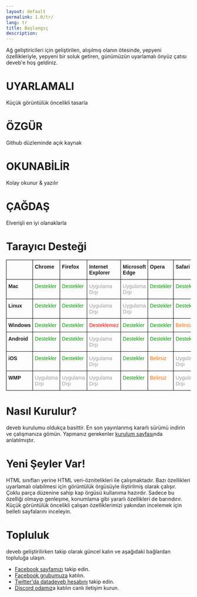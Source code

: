 ```yaml
---
layout: default
permalink: 1.0/tr/
lang: tr
title: Başlangıç
description: 
---
```


<p class="girlik">
  Ağ geliştiricileri için geliştirilen, alışılmış olanın ötesinde, yepyeni özellikleriyle,
  yepyeni bir soluk getiren, günümüzün uyarlamalı önyüz çatısı <span class="simget">deveb</span>'e hoş geldiniz.
</p>

<div data-gnl="ortada metin-ortada" data-byk="dengeli-aralık">
  <div data-kart>
    <p style="font-size:23px;">
    <i class="fa fa-mobile" aria-hidden="true" style="font-size:1em;"></i>
    <i class="fa fa-tablet" aria-hidden="true" style="font-size:1.3em;"></i>
    <i class="fa fa-laptop" aria-hidden="true" style="font-size:1.7em;"></i>
    <i class="fa fa-desktop" aria-hidden="true" style="font-size:2em;"></i>
    </p>
    <h1>UYARLAMALI</h1>
    <p>Küçük görüntülük öncelikli tasarla</p>
  </div>
  <div data-kart>
      <p style="font-size:23px;">
        <i class="fa fa-github" aria-hidden="true" style="font-size:2em;"></i>
      </p>
      <h1>ÖZGÜR</h1>
      <p>Github düzleminde açık kaynak</p>
  </div>
  <div data-kart>
      <p style="font-size:23px;">
        <i class="fa fa-search" aria-hidden="true" style="font-size:2em;"></i>
      </p>
      <h1>OKUNABİLİR</h1>
      <p>Kolay okunur & yazılır</p>
  </div>
  <div data-kart>
    <p style="font-size:23px;">
      <i class="fa fa-css3" aria-hidden="true" style="font-size:2em;"></i>
    </p>
    <h1>ÇAĞDAŞ</h1>
    <p>Elverişli en iyi olanaklarla</p>
  </div>
</div>

<p></p>

<h1>Tarayıcı Desteği</h1>

<style type="text/css">
.tg  {border-collapse:collapse;border-spacing:0;}
.tg td{font-family:Arial, sans-serif;font-size:14px;padding:10px 5px;border-style:solid;border-width:1px;overflow:hidden;word-break:normal;border-color:black;}
.tg th{font-family:Arial, sans-serif;font-size:14px;font-weight:normal;padding:10px 5px;border-style:solid;border-width:1px;overflow:hidden;word-break:normal;border-color:black;}
.tg .tg-1wig{font-weight:bold;text-align:left;vertical-align:top}
.tg .tg-9s94{color:#9b9b9b;text-align:left;vertical-align:top}
.tg .tg-wh2g{color:#f56b00;text-align:left;vertical-align:top}
.tg .tg-viqs{color:#fe0000;text-align:left;vertical-align:top}
.tg .tg-yi9q{color:#009901;text-align:left;vertical-align:top}
</style>
<table class="tg">
  <tr>
    <th class="tg-1wig"></th>
    <th class="tg-1wig">Chrome</th>
    <th class="tg-1wig">Firefox</th>
    <th class="tg-1wig">Internet Explorer</th>
    <th class="tg-1wig">Microsoft Edge</th>
    <th class="tg-1wig">Opera</th>
    <th class="tg-1wig">Safari</th>
    <th class="tg-1wig">Diğer</th>
  </tr>
  <tr>
    <td class="tg-1wig">Mac</td>
    <td class="tg-yi9q">Destekler</td>
    <td class="tg-yi9q">Destekler</td>
    <td class="tg-9s94">Uygulama Dışı</td>
    <td class="tg-9s94">Uygulama Dışı<br></td>
    <td class="tg-yi9q">Destekler</td>
    <td class="tg-yi9q">Destekler</td>
    <td class="tg-wh2g">Belirsiz</td>
  </tr>
  <tr>
    <td class="tg-1wig">Linux</td>
    <td class="tg-yi9q">Destekler</td>
    <td class="tg-yi9q">Destekler</td>
    <td class="tg-9s94">Uygulama Dışı</td>
    <td class="tg-9s94">Uygulama Dışı</td>
    <td class="tg-yi9q">Destekler</td>
    <td class="tg-yi9q">Destekler</td>
    <td class="tg-wh2g">Belirsiz</td>
  </tr>
  <tr>
    <td class="tg-1wig">Windows</td>
    <td class="tg-yi9q">Destekler</td>
    <td class="tg-yi9q">Destekler</td>
    <td class="tg-viqs">Desteklemez</td>
    <td class="tg-yi9q">Destekler</td>
    <td class="tg-yi9q">Destekler</td>
    <td class="tg-wh2g">Belirsiz</td>
    <td class="tg-wh2g">Belirsiz</td>
  </tr>
  <tr>
    <td class="tg-1wig">Android</td>
    <td class="tg-yi9q">Destekler</td>
    <td class="tg-yi9q">Destekler</td>
    <td class="tg-9s94">Uygulama Dışı</td>
    <td class="tg-yi9q">Destekler</td>
    <td class="tg-yi9q">Destekler</td>
    <td class="tg-yi9q">Destekler</td>
    <td class="tg-wh2g">Belirsiz</td>
  </tr>
  <tr>
    <td class="tg-1wig">iOS</td>
    <td class="tg-yi9q">Destekler</td>
    <td class="tg-yi9q">Destekler</td>
    <td class="tg-9s94">Uygulama Dışı</td>
    <td class="tg-yi9q">Destekler</td>
    <td class="tg-wh2g">Belirsiz</td>
    <td class="tg-9s94">Uygulama Dışı</td>
    <td class="tg-wh2g">Belirsiz</td>
  </tr>
  <tr>
    <td class="tg-1wig">WMP</td>
    <td class="tg-9s94">Uygulama Dışı</td>
    <td class="tg-9s94">Uygulama Dışı</td>
    <td class="tg-9s94">Uygulama Dışı</td>
    <td class="tg-yi9q">Destekler</td>
    <td class="tg-wh2g">Belirsiz</td>
    <td class="tg-9s94">Uygulama Dışı</td>
    <td class="tg-wh2g">Belirsiz</td>
  </tr>
</table>

<h1>Nasıl Kurulur?</h1>
<p>
  <span class="simget">deveb</span> kurulumu oldukça basittir. En son yayınlanmış
  kararlı sürümü indirin ve çalışmanıza gömün. Yapmanız gerekenler
  <a href="/1.0/tr/kurulum.html">kurulum sayfası</a>nda anlatılmıştır.
</p>

<h1>Yeni Şeyler Var!</h1>
<p>
  HTML sınıfları yerine HTML veri-öznitelikleri ile çalışmaktadır. Bazı özellikleri
  uyarlamalı olabilmesi için görüntülük örgüsüyle iliştirilmiş olarak çalışır. Çoklu parça
  düzenine sahip kap örgüsü kullanıma hazırdır. Sadece bu özelliği olmayıp genleşme,
  konumlama gibi yararlı özellikleri de barındırır. Küçük görüntülük öncelikli çalışan
  özelliklerimizi yakından incelemek için belleti sayfalarını inceleyin.
</p>

<h1>Topluluk</h1>
<p>
  <span class="simget">deveb</span> geliştirilirken takip olarak güncel
  kalın ve aşağıdaki bağlardan topluluğa ulaşın.
</p>
<ul>
  <li><a href="https://www.facebook.com/datadeveb/?ref=bookmarks">Facebook sayfamızı</a> takip edin.</li>
  <li><a href="https://www.facebook.com/groups/1818283228485179/?ref=bookmarks">Facebook grubumuza</a> katılın.</li>
  <li><a href="https://twitter.com/datadeveb">Twitter'da datadeveb hesabını</a> takip edin.</li>
  <li><a href="https://discord.gg/GeaYaCb">Discord odamız</a>a katılın canlı iletişim kurun.</li>
</ul>
<style type="text/css">
  [data-kart]{
    width:300px;
  }
</style>